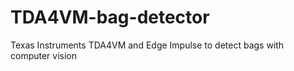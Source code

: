 # TDA4VM-bag-detector
Texas Instruments TDA4VM and Edge Impulse to detect bags  with computer vision
